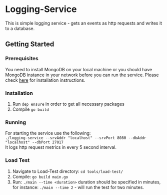 # Logging-Service
This is simple logging service - gets an events as http requests and writes it to a database.

## Getting Started

### Prerequisites
You need to install MongoDB on your local machine or you should have MongoDB instance in your network before you can run the service. Please check [here](https://docs.mongodb.com/manual/installation/) for installation instructions.

### Installation
1. Run `dep ensure` in order to get all necessary packages
2. Compile `go build`

### Running
For starting the service use the following: </br>
`./logging-service --srvAddr "localhost" --srvPort 8080 --dbAddr "localhost" --dbPort 27017`</br>
It logs http request metrics in every 5 second interval.
### Load Test
1. Navigate to Load-Test directory: `cd tools/load-test/`
2. Compile: `go build main.go`
3. Run: `./main --time <duration>` duration should be specified in minutes, for instance: `./main --time 2` - will run the test for two minutes. 
